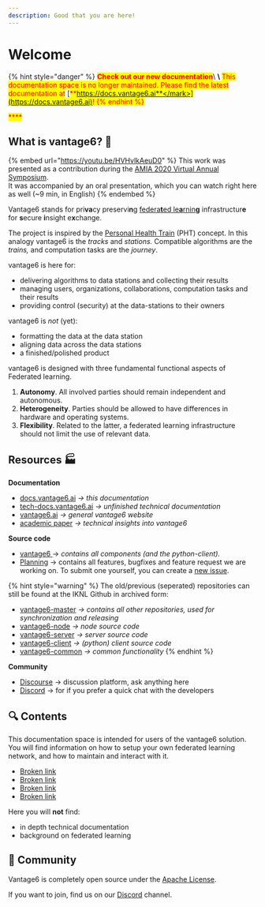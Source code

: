 ```yaml
---
description: Good that you are here!
---
```


# Welcome

{% hint style="danger" %}
<mark style="color:red;">**Check out our new documentation**</mark>\ <mark style="color:red;">****</mark>\ <mark style="color:red;">****</mark><mark style="color:red;">This documentation space is no longer maintained. Please find the latest documentation at</mark> [<mark style="color:red;">**https://docs.vantage6.ai**</mark>](https://docs.vantage6.ai)<mark style="color:red;">!</mark> &#x20;
{% endhint %}

<mark style="color:red;">****</mark>

## What is vantage6? :train2:

{% embed url="https://youtu.be/HVHvlkAeuD0" %}
This work was presented as a contribution during the [AMIA 2020 Virtual Annual Symposium](https://www.amia.org/amia2020). \
It was accompanied by an oral presentation, which you can watch right here as well (\~9 min, in English)
{% endembed %}

Vantage6 stands for pri**va**cy preservi**n**g [federa**t**ed le**a**rnin**g**](https://en.wikipedia.org/wiki/Federated\_learning) infrastructur**e** for **s**ecure **i**nsight e**x**change.

The project is inspired by the [Personal Health Train](https://pht.health-ri.nl/) (PHT) concept. In this analogy vantage6 is the _tracks_ and _stations._ Compatible algorithms are the _trains,_ and computation tasks are the _journey_.&#x20;

vantage6 is here for:

* delivering algorithms to data stations and collecting their results
* managing users, organizations, collaborations, computation tasks and their results
* providing control (security) at the data-stations to their owners

vantage6 is _not_ (yet):

* formatting the data at the data station
* aligning data across the data stations
* a finished/polished product

vantage6 is designed with three fundamental functional aspects of Federated learning.

1. **Autonomy**. All involved parties should remain independent and autonomous.
2. **Heterogeneity**. Parties should be allowed to have differences in hardware and operating systems.
3. **Flexibility**. Related to the latter, a federated learning infrastructure should not limit the use of relevant data.

## Resources :factory:

**Documentation**

* [docs.vantage6.ai](https://docs.vantage6.ai) _-> this documentation_
* [tech-docs.vantage6.ai](https://tech-docs.vantage6.ai) _-> unfinished technical documentation_
* [vantage6.ai](https://vantage6.ai) _-> general vantage6 website_&#x20;
* [academic paper](https://vantage6.ai/documents/7/moncada-torres2020vantage6\_57GU4Gt.pdf) _-> technical insights into vantage6_

**Source code**

* [vantage6 ](https://github.com/vantage6/vantage6)-> _contains all components (and the python-client)._
* [Planning](https://github.com/orgs/vantage6/projects?type=new) -> contains all features, bugfixes and feature request we are working on. To submit one yourself, you can create a [new issue](https://github.com/vantage6/vantage6/issues).

{% hint style="warning" %}
The old/previous (seperated) repositories can still be found at the IKNL Github in archived form:&#x20;

* [vantage6-master](https://github.com/iknl/vantage6-mster) _-> contains all other repositories, used for synchronization and releasing_
* [vantage6-node](https://github.com/iknl/vantage6-node) _-> node source code_
* [vantage6-server](https://github.com/iknl/vantage6-server) _-> server source code_
* [vantage6-client](https://github.com/iknl/vantage6-client) _-> (python) client source code_
* [vantage6-common](https://github.com/iknl/vantage6-common) _-> common functionality_
{% endhint %}

**Community**

* [Discourse](https://vantage6.discourse.group/) -> discussion platform, ask anything here
* [Discord](https://discord.gg/yAyFf6Y) -> for if you prefer a quick chat with the developers

## :mag: Contents

This documentation space is intended for users of the vantage6 solution. You will find information on how to setup your own federated learning network, and how to maintain and interact with it.&#x20;

* [Broken link](broken-reference "mention")
* [Broken link](broken-reference "mention")
* [Broken link](broken-reference "mention")
* [Broken link](broken-reference "mention")

Here you will **not** find:

* in depth technical documentation
* background on federated learning

## :handshake: Community

Vantage6 is completely open source under the [Apache License](https://github.com/IKNL/vantage6/blob/master/LICENSE).

If you want to join, find us on our [Discord](https://discord.gg/yAyFf6Y) channel.
